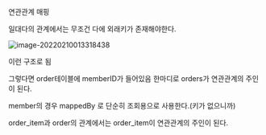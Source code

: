 연관관계 매핑



일대다의 관계에서는 무조건 다에 외래키가 존재해야한다.

![image-20220210013318438](C:\Users\1213h\AppData\Roaming\Typora\typora-user-images\image-20220210013318438.png)



이런 구조로 됨

그렇다면 order테이블에 memberID가 들어있음 한마디로 orders가 연관관계의 주인이 된다.

member의 경우 mappedBy 로 단순히 조회용으로 사용한다.(키가 없으니까)



order_item과 order의 관계에서는 order_item이 연관관계의 주인이 된다.